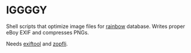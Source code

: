 # IGGGGY

Shell scripts that optimize image files for [rainbow](https://github.com/c6y/rainbow) database. Writes proper eBoy EXIF and compresses PNGs.

Needs [exiftool](http://www.sno.phy.queensu.ca/~phil/exiftool/) and [zopfli](https://github.com/google/zopfli).
